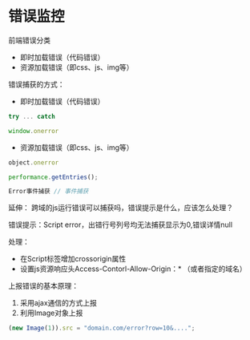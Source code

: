 
# 错误监控

前端错误分类
- 即时加载错误（代码错误）
- 资源加载错误（即css、js、img等）


错误捕获的方式：
- 即时加载错误（代码错误）
```js
try ... catch

window.onerror
```

- 资源加载错误（即css、js、img等）
```js
object.onerror

performance.getEntries();

Error事件捕获 // 事件捕获
```

延伸：
跨域的js运行错误可以捕获吗，错误提示是什么，应该怎么处理？

错误提示：Script error，出错行号列号均无法捕获显示为0,错误详情null

处理：
- 在Script标签增加crossorigin属性
- 设置js资源响应头Access-Contorl-Allow-Origin：* （或者指定的域名）


上报错误的基本原理：
1. 采用ajax通信的方式上报
2. 利用Image对象上报
```js
(new Image(1)).src = "domain.com/error?row=10&....";
```

